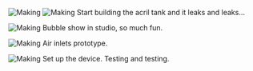 
![Making](../project_images/making2.JPG?raw=true "Making")
![Making](../project_images/making3.JPG?raw=true "Making")
Start building the acril tank and it leaks and leaks...

![Making](../project_images/making4.JPG?raw=true "Making")
Bubble show in studio, so much fun.

![Making](../project_images/making6.JPG?raw=true "Making")
Air inlets prototype.

![Making](../project_images/making5.JPG?raw=true "Making")
Set up the device. Testing and testing.

